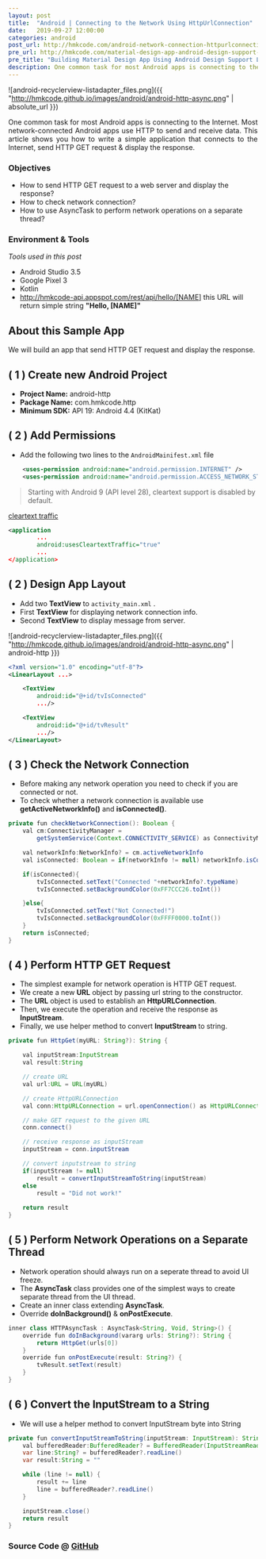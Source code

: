 ```yaml
---
layout: post
title:  "Android | Connecting to the Network Using HttpUrlConnection"
date:   2019-09-27 12:00:00
categories: android
post_url: http://hmkcode.com/android-network-connection-httpurlconnection/
pre_url: http://hmkcode.com/material-design-app-android-design-support-library-appcompat/
pre_title: "Building Material Design App Using Android Design Support Library and AppCompat Theme"
description: One common task for most Android apps is connecting to the Internet. Most network-connected Android apps use HTTP to send and receive data. This article shows you how to write a simple application that connects to the Internet, send HTTP GET request & display the response using Kotlin. 
---
```


![android-recyclerview-listadapter_files.png]({{ "http://hmkcode.github.io/images/android/android-http-async.png" 
| absolute_url }})

<p style="text-align: justify;">	
	One common task for most Android apps is connecting to the Internet. 
	Most network-connected Android apps use HTTP to send and receive data.
	This article shows you how to write a simple application that connects to the Internet, 
	send HTTP GET request & display the response.
	
</p>

### Objectives

- How to send HTTP GET request to a web server and display the response?
- How to check network connection?
- How to use AsyncTask to perform network operations on a separate thread?

	
### Environment &amp; Tools
_Tools used in this post_

- Android Studio 3.5
- Google Pixel 3
- Kotlin
- <a href='http://hmkcode-api.appspot.com/rest/api/hello/[NAME]'>http://hmkcode-api.appspot.com/rest/api/hello/[NAME]</a> this URL will return simple string **"Hello, [NAME]"**


## About this Sample App

We will build an app that send HTTP GET request and display the response.


## ( 1 ) Create new Android Project

- **Project Name:** android-http
- **Package Name:** com.hmkcode.http
- **Minimum SDK:** API 19: Android 4.4 (KitKat) 

## ( 2 ) Add Permissions 

- Add the following two lines to the `AndroidMainifest.xml` file


```xml
    <uses-permission android:name="android.permission.INTERNET" />
    <uses-permission android:name="android.permission.ACCESS_NETWORK_STATE" />
```

> Starting with Android 9 (API level 28), cleartext support is disabled by default.

[cleartext traffic](https://developer.android.com/training/articles/security-config#CleartextTrafficPermitted)

```xml
<application
        ...
        android:usesCleartextTraffic="true"
        ...
</application>
```

## ( 2 ) Design App Layout

- Add two **TextView** to `activity_main.xml` .
- First **TextView** for displaying network connection info.
- Second **TextView** to display message from server. 

![android-recyclerview-listadapter_files.png]({{ "http://hmkcode.github.io/images/android/android-http-async.png" 
| android-http }})


```xml
<?xml version="1.0" encoding="utf-8"?>
<LinearLayout ...>

    <TextView
        android:id="@+id/tvIsConnected"
        .../>

    <TextView
        android:id="@+id/tvResult"
        .../>
</LinearLayout>
```

## ( 3 ) Check the Network Connection

- Before making any network operation you need to check if you are connected or not.
- To check whether a network connection is available use **getActiveNetworkInfo()** and **isConnected()**.

```java
private fun checkNetworkConnection(): Boolean {
    val cm:ConnectivityManager =
        getSystemService(Context.CONNECTIVITY_SERVICE) as ConnectivityManager

    val networkInfo:NetworkInfo? = cm.activeNetworkInfo
    val isConnected: Boolean = if(networkInfo != null) networkInfo.isConnected() else false

    if(isConnected){
        tvIsConnected.setText("Connected "+networkInfo?.typeName)
        tvIsConnected.setBackgroundColor(0xFF7CCC26.toInt())

    }else{
        tvIsConnected.setText("Not Connected!")
        tvIsConnected.setBackgroundColor(0xFFFF0000.toInt())
    }
    return isConnected;
}
```


## ( 4 ) Perform HTTP GET Request

- The simplest example for network operation is HTTP GET request.
- We create a new **URL** object by passing url string to the constructor.
- The **URL** object is used to establish an **HttpURLConnection**.
- Then, we execute the operation and receive the response as **InputStream**.
- Finally, we use helper method to convert **InputStream** to string. 

```java
private fun HttpGet(myURL: String?): String {

    val inputStream:InputStream
    val result:String

    // create URL
    val url:URL = URL(myURL)

    // create HttpURLConnection
    val conn:HttpURLConnection = url.openConnection() as HttpURLConnection

    // make GET request to the given URL
    conn.connect()

    // receive response as inputStream
    inputStream = conn.inputStream

    // convert inputstream to string
    if(inputStream != null)
        result = convertInputStreamToString(inputStream)
    else
        result = "Did not work!"
    
    return result
}
```

## ( 5 ) Perform Network Operations on a Separate Thread

- Network operation should always run on a seperate thread to avoid UI freeze.
- The **AsyncTask** class provides one of the simplest ways to create separate thread from the UI thread.
- Create an inner class extending **AsyncTask**.
- Override **doInBackground()** & **onPostExecute**.

```java
inner class HTTPAsyncTask : AsyncTask<String, Void, String>() {
    override fun doInBackground(vararg urls: String?): String {
        return HttpGet(urls[0])
    }
    override fun onPostExecute(result: String?) {
        tvResult.setText(result)
    }
}
```

## ( 6 ) Convert the InputStream to a String

- We will use a helper method to convert InputStream byte into String

```java
private fun convertInputStreamToString(inputStream: InputStream): String {
    val bufferedReader:BufferedReader? = BufferedReader(InputStreamReader(inputStream))
    var line:String? = bufferedReader?.readLine()
    var result:String = ""

    while (line != null) {
        result += line
        line = bufferedReader?.readLine()
    }

    inputStream.close()
    return result
}
```

### Source Code @ [GitHub](https://github.com/hmkcode/Android/tree/master/android-http)

